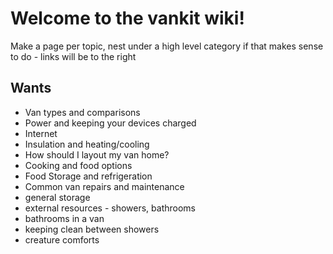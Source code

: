 # Welcome to the vankit wiki!

Make a page per topic, nest under a high level category if that makes sense to do - links will be to the right

## Wants

* Van types and comparisons
* Power and keeping your devices charged
* Internet
* Insulation and heating/cooling
* How should I layout my van home?
* Cooking and food options
* Food Storage and refrigeration
* Common van repairs and maintenance
* general storage
* external resources - showers, bathrooms
* bathrooms in a van
* keeping clean between showers
* creature comforts
